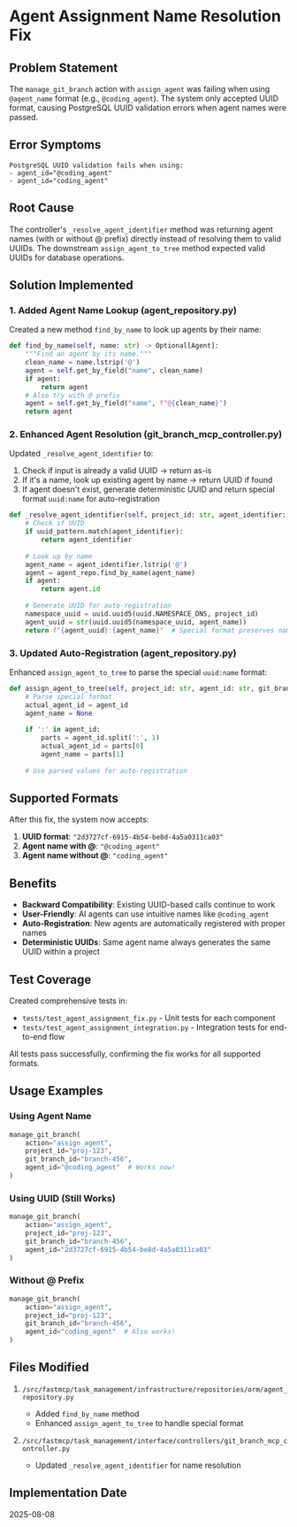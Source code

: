 # Agent Assignment Name Resolution Fix

## Problem Statement
The `manage_git_branch` action with `assign_agent` was failing when using `@agent_name` format (e.g., `@coding_agent`). The system only accepted UUID format, causing PostgreSQL UUID validation errors when agent names were passed.

## Error Symptoms
```
PostgreSQL UUID validation fails when using:
- agent_id="@coding_agent"
- agent_id="coding_agent"
```

## Root Cause
The controller's `_resolve_agent_identifier` method was returning agent names (with or without @ prefix) directly instead of resolving them to valid UUIDs. The downstream `assign_agent_to_tree` method expected valid UUIDs for database operations.

## Solution Implemented

### 1. Added Agent Name Lookup (agent_repository.py)
Created a new method `find_by_name` to look up agents by their name:
```python
def find_by_name(self, name: str) -> Optional[Agent]:
    """Find an agent by its name."""
    clean_name = name.lstrip('@')
    agent = self.get_by_field("name", clean_name)
    if agent:
        return agent
    # Also try with @ prefix
    agent = self.get_by_field("name", f"@{clean_name}")
    return agent
```

### 2. Enhanced Agent Resolution (git_branch_mcp_controller.py)
Updated `_resolve_agent_identifier` to:
1. Check if input is already a valid UUID → return as-is
2. If it's a name, look up existing agent by name → return UUID if found
3. If agent doesn't exist, generate deterministic UUID and return special format `uuid:name` for auto-registration

```python
def _resolve_agent_identifier(self, project_id: str, agent_identifier: str) -> str:
    # Check if UUID
    if uuid_pattern.match(agent_identifier):
        return agent_identifier
    
    # Look up by name
    agent_name = agent_identifier.lstrip('@')
    agent = agent_repo.find_by_name(agent_name)
    if agent:
        return agent.id
    
    # Generate UUID for auto-registration
    namespace_uuid = uuid.uuid5(uuid.NAMESPACE_DNS, project_id)
    agent_uuid = str(uuid.uuid5(namespace_uuid, agent_name))
    return f"{agent_uuid}:{agent_name}"  # Special format preserves name
```

### 3. Updated Auto-Registration (agent_repository.py)
Enhanced `assign_agent_to_tree` to parse the special `uuid:name` format:
```python
def assign_agent_to_tree(self, project_id: str, agent_id: str, git_branch_id: str):
    # Parse special format
    actual_agent_id = agent_id
    agent_name = None
    
    if ':' in agent_id:
        parts = agent_id.split(':', 1)
        actual_agent_id = parts[0]
        agent_name = parts[1]
    
    # Use parsed values for auto-registration
```

## Supported Formats
After this fix, the system now accepts:
1. **UUID format**: `"2d3727cf-6915-4b54-be8d-4a5a0311ca03"`
2. **Agent name with @**: `"@coding_agent"`  
3. **Agent name without @**: `"coding_agent"`

## Benefits
- **Backward Compatibility**: Existing UUID-based calls continue to work
- **User-Friendly**: AI agents can use intuitive names like `@coding_agent`
- **Auto-Registration**: New agents are automatically registered with proper names
- **Deterministic UUIDs**: Same agent name always generates the same UUID within a project

## Test Coverage
Created comprehensive tests in:
- `tests/test_agent_assignment_fix.py` - Unit tests for each component
- `tests/test_agent_assignment_integration.py` - Integration tests for end-to-end flow

All tests pass successfully, confirming the fix works for all supported formats.

## Usage Examples

### Using Agent Name
```python
manage_git_branch(
    action="assign_agent",
    project_id="proj-123",
    git_branch_id="branch-456",
    agent_id="@coding_agent"  # Works now!
)
```

### Using UUID (Still Works)
```python
manage_git_branch(
    action="assign_agent", 
    project_id="proj-123",
    git_branch_id="branch-456",
    agent_id="2d3727cf-6915-4b54-be8d-4a5a0311ca03"
)
```

### Without @ Prefix  
```python
manage_git_branch(
    action="assign_agent",
    project_id="proj-123",
    git_branch_id="branch-456",
    agent_id="coding_agent"  # Also works!
)
```

## Files Modified
1. `/src/fastmcp/task_management/infrastructure/repositories/orm/agent_repository.py`
   - Added `find_by_name` method
   - Enhanced `assign_agent_to_tree` to handle special format

2. `/src/fastmcp/task_management/interface/controllers/git_branch_mcp_controller.py`
   - Updated `_resolve_agent_identifier` for name resolution

## Implementation Date
2025-08-08
